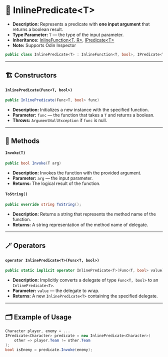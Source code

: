 # 🧩 InlinePredicate&lt;T&gt;

- **Description:** Represents a predicate with <b>one input argument</b> that returns a boolean result.
- **Type Parameter:** `T` — the type of the input parameter.
- **Inheritance:** [InlineFunction&lt;T, R&gt;](InlineFunction%601.md), [IPredicate&lt;T&gt;](IPredicate%601.md)
- **Note:** Supports Odin Inspector

```csharp
public class InlinePredicate<T> : InlineFunction<T, bool>, IPredicate<T>
```


---

## 🏗️ Constructors

#### `InlinePredicate(Func<T, bool>)`

```csharp
public InlinePredicate(Func<T, bool> func)
```

- **Description:** Initializes a new instance with the specified function.
- **Parameter:** `func` — the function that takes a `T` and returns a boolean.
- **Throws:** `ArgumentNullException` if `func` is null.

---

## 🏹 Methods

#### `Invoke(T)`

```csharp
public bool Invoke(T arg)
```

- **Description:** Invokes the function with the provided argument.
- **Parameter:** `arg` — the input parameter.
- **Returns:** The logical result of the function.

#### `ToString()`

```csharp
public override string ToString();
```

- **Description:** Returns a string that represents the method name of the function.
- **Returns:** A string representation of the method name of delegate.

---

## 🪄 Operators

#### `operator InlinePredicate<T>(Func<T, bool>)`

```csharp
public static implicit operator InlinePredicate<T>(Func<T, bool> value);
```

- **Description:** Implicitly converts a delegate of type `Func<T, bool>` to an `InlinePredicate<T>`.
- **Parameter:** `value` — the delegate to wrap.
- **Returns:** A new `InlinePredicate<T>` containing the specified delegate.

---

## 🗂 Example of Usage

```csharp
Character player, enemy = ...
IPredicate<Character> predicate = new InlinePredicate<Character>(
    other => player.Team != other.Team
);
bool isEnemy = predicate.Invoke(enemy);
```